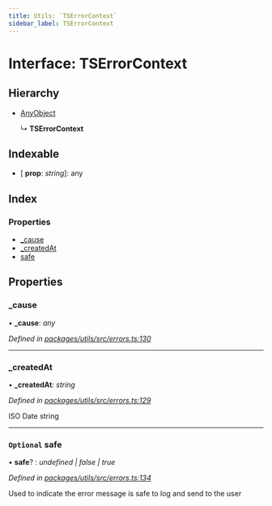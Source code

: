 ```yaml
---
title: Utils: `TSErrorContext`
sidebar_label: TSErrorContext
---
```


# Interface: TSErrorContext

## Hierarchy

* [AnyObject](anyobject.md)

  ↳ **TSErrorContext**

## Indexable

* \[ **prop**: *string*\]: any

## Index

### Properties

* [_cause](tserrorcontext.md#_cause)
* [_createdAt](tserrorcontext.md#_createdat)
* [safe](tserrorcontext.md#optional-safe)

## Properties

###  _cause

• **_cause**: *any*

*Defined in [packages/utils/src/errors.ts:130](https://github.com/terascope/teraslice/blob/f95bb5556/packages/utils/src/errors.ts#L130)*

___

###  _createdAt

• **_createdAt**: *string*

*Defined in [packages/utils/src/errors.ts:129](https://github.com/terascope/teraslice/blob/f95bb5556/packages/utils/src/errors.ts#L129)*

ISO Date string

___

### `Optional` safe

• **safe**? : *undefined | false | true*

*Defined in [packages/utils/src/errors.ts:134](https://github.com/terascope/teraslice/blob/f95bb5556/packages/utils/src/errors.ts#L134)*

Used to indicate the error message is safe to log and send to the user
